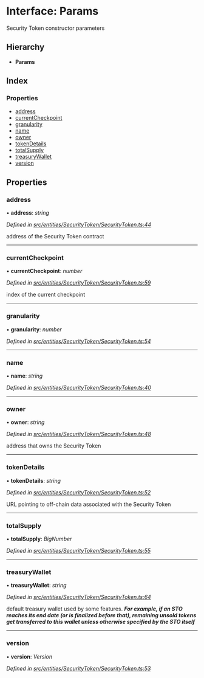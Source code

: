 # Interface: Params

Security Token constructor parameters

## Hierarchy

- **Params**

## Index

### Properties

- [address](_entities_securitytoken_securitytoken_.params.md#address)
- [currentCheckpoint](_entities_securitytoken_securitytoken_.params.md#currentcheckpoint)
- [granularity](_entities_securitytoken_securitytoken_.params.md#granularity)
- [name](_entities_securitytoken_securitytoken_.params.md#name)
- [owner](_entities_securitytoken_securitytoken_.params.md#owner)
- [tokenDetails](_entities_securitytoken_securitytoken_.params.md#tokendetails)
- [totalSupply](_entities_securitytoken_securitytoken_.params.md#totalsupply)
- [treasuryWallet](_entities_securitytoken_securitytoken_.params.md#treasurywallet)
- [version](_entities_securitytoken_securitytoken_.params.md#version)

## Properties

### address

• **address**: _string_

_Defined in [src/entities/SecurityToken/SecurityToken.ts:44](https://github.com/PolymathNetwork/polymath-sdk/blob/c47ae7a/src/entities/SecurityToken/SecurityToken.ts#L44)_

address of the Security Token contract

---

### currentCheckpoint

• **currentCheckpoint**: _number_

_Defined in [src/entities/SecurityToken/SecurityToken.ts:59](https://github.com/PolymathNetwork/polymath-sdk/blob/c47ae7a/src/entities/SecurityToken/SecurityToken.ts#L59)_

index of the current checkpoint

---

### granularity

• **granularity**: _number_

_Defined in [src/entities/SecurityToken/SecurityToken.ts:54](https://github.com/PolymathNetwork/polymath-sdk/blob/c47ae7a/src/entities/SecurityToken/SecurityToken.ts#L54)_

---

### name

• **name**: _string_

_Defined in [src/entities/SecurityToken/SecurityToken.ts:40](https://github.com/PolymathNetwork/polymath-sdk/blob/c47ae7a/src/entities/SecurityToken/SecurityToken.ts#L40)_

---

### owner

• **owner**: _string_

_Defined in [src/entities/SecurityToken/SecurityToken.ts:48](https://github.com/PolymathNetwork/polymath-sdk/blob/c47ae7a/src/entities/SecurityToken/SecurityToken.ts#L48)_

address that owns the Security Token

---

### tokenDetails

• **tokenDetails**: _string_

_Defined in [src/entities/SecurityToken/SecurityToken.ts:52](https://github.com/PolymathNetwork/polymath-sdk/blob/c47ae7a/src/entities/SecurityToken/SecurityToken.ts#L52)_

URL pointing to off-chain data associated with the Security Token

---

### totalSupply

• **totalSupply**: _BigNumber_

_Defined in [src/entities/SecurityToken/SecurityToken.ts:55](https://github.com/PolymathNetwork/polymath-sdk/blob/c47ae7a/src/entities/SecurityToken/SecurityToken.ts#L55)_

---

### treasuryWallet

• **treasuryWallet**: _string_

_Defined in [src/entities/SecurityToken/SecurityToken.ts:64](https://github.com/PolymathNetwork/polymath-sdk/blob/c47ae7a/src/entities/SecurityToken/SecurityToken.ts#L64)_

default treasury wallet used by some features.
**_For example, if an STO reaches its end date (or is finalized before that), remaining unsold tokens get transferred to this wallet unless otherwise specified by the STO itself_**

---

### version

• **version**: _Version_

_Defined in [src/entities/SecurityToken/SecurityToken.ts:53](https://github.com/PolymathNetwork/polymath-sdk/blob/c47ae7a/src/entities/SecurityToken/SecurityToken.ts#L53)_
